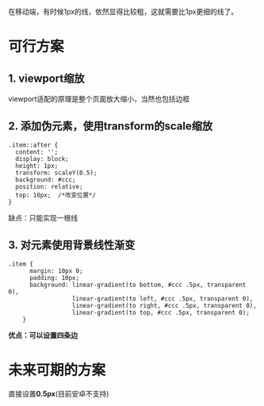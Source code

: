 在移动端，有时候1px的线，依然显得比较粗，这就需要比1px更细的线了。
# 可行方案
## 1. viewport缩放
viewport适配的原理是整个页面放大缩小，当然也包括边框
## 2. 添加伪元素，使用transform的scale缩放
```
.item::after {
  content: '';
  display: block;
  height: 1px;
  transform: scaleY(0.5);
  background: #ccc;
  position: relative;
  top: 10px;  /*改变位置*/
}
```
缺点：只能实现一根线
## 3. 对元素使用背景线性渐变
```
.item {
      margin: 10px 0;
      padding: 10px;
      background: linear-gradient(to bottom, #ccc .5px, transparent 0),
                  linear-gradient(to left, #ccc .5px, transparent 0),
                  linear-gradient(to right, #ccc .5px, transparent 0),
                  linear-gradient(to top, #ccc .5px, transparent 0);
    }
```
**优点：可以设置四条边**

# 未来可期的方案
直接设置**0.5px**(目前安卓不支持)
